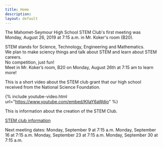 ```yaml
---
title: Home
description:
layout: default
---
```


The Mahomet-Seymour High School STEM Club's first meeting was Monday, August 26, 2019 at 7:15 a.m. in Mr. Koker's room (B20).



STEM stands for Science, Technology, Engineering and Mathematics.  
We plan to make sciency things and talk about STEM and learn about STEM careers.  
No competition, just fun!  
Meet in Mr. Koker’s room, B20 on Monday, August 26th at 7:15 am to learn more!



This is a short video about the STEM club grant that our high school received from the National Science Foundation.


{% include youtube-video.html url="https://www.youtube.com/embed/KlIaY6aWdjo" %}



This is information about the creation of the STEM Club.



[STEM club information](https://ece.illinois.edu/newsroom/article/34060)




Next meeting dates:
Monday, September 9 at 7:15 a.m.
Monday, September 16 at 7:15 a.m.
Monday, September 23 at 7:15 a.m.
Monday, September 30 at 7:15 a.m.

